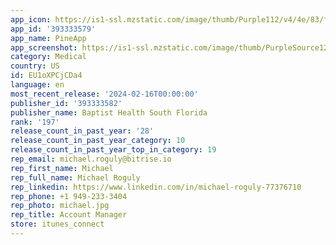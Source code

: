 ```yaml
---
app_icon: https://is1-ssl.mzstatic.com/image/thumb/Purple112/v4/4e/83/fb/4e83fb52-90f3-ee63-91ac-cbc8d918cb2d/AppIcon-1x_U007emarketing-0-10-0-85-220.png/1024x1024bb.png
app_id: '393333579'
app_name: PineApp
app_screenshot: https://is1-ssl.mzstatic.com/image/thumb/PurpleSource126/v4/49/72/88/497288af-592e-8a7a-ffa5-a40f10d8c999/38360122-e1b7-4639-862a-53265999bdd9_iiPhone_XS_Max__U00281242x2688_U0029.png/1242x2688bb.png
category: Medical
country: US
id: EU1oXPCjCDa4
language: en
most_recent_release: '2024-02-16T00:00:00'
publisher_id: '393333582'
publisher_name: Baptist Health South Florida
rank: '197'
release_count_in_past_year: '28'
release_count_in_past_year_category: 10
release_count_in_past_year_top_in_category: 19
rep_email: michael.roguly@bitrise.io
rep_first_name: Michael
rep_full_name: Michael Roguly
rep_linkedin: https://www.linkedin.com/in/michael-roguly-77376710
rep_phone: +1 949-233-3404
rep_photo: michael.jpg
rep_title: Account Manager
store: itunes_connect
---
```

